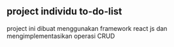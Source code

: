 ## project individu to-do-list

project ini dibuat menggunakan framework react js dan mengimplementasikan operasi CRUD
